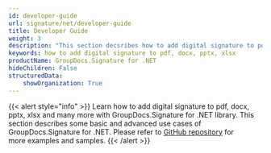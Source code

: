 ```yaml
---
id: developer-guide
url: signature/net/developer-guide
title: Developer Guide
weight: 3
description: "This section decsribes how to add digital signature to pdf, docx, pptx, xlsx and many more with GroupDocs.Signature for .NET library"
keywords: how to add digital signature to pdf, docx, pptx, xlsx
productName: GroupDocs.Signature for .NET
hideChildren: False
structuredData:
    showOrganization: True
---
```

{{< alert style="info" >}}
Learn how to add digital signature to pdf, docx, pptx, xlsx and many more with GroupDocs.Signature for .NET library. This section describes some basic and advanced use cases of GroupDocs.Signature for .NET. Please refer to [GitHub repository](https://github.com/groupdocs-signature/GroupDocs.Signature-for-.NET) for more examples and samples.
{{< /alert >}}
